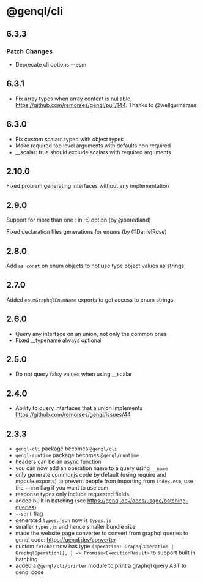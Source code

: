 # @genql/cli

## 6.3.3

### Patch Changes

- Deprecate cli options --esm

## 6.3.1

- Fix array types when array content is nullable, https://github.com/remorses/genql/pull/144. Thanks to @wellguimaraes

## 6.3.0

- Fix custom scalars typed with object types
- Make required top level arguments with defaults non required
- \_\_scalar: true should exclude scalars with required arguments

## 2.10.0

Fixed problem generating interfaces without any implementation

## 2.9.0

Support for more than one : in -S option (by @boredland)

Fixed declaration files generations for enums (by @DanielRose)

## 2.8.0

Add `as const` on enum objects to not use type object values as strings

## 2.7.0

Added `enumGraphqlEnumName` exports to get access to enum strings

## 2.6.0

- Query any interface on an union, not only the common ones
- Fixed \_\_typename always optional

## 2.5.0

- Do not query falsy values when using \_\_scalar

## 2.4.0

- Ability to query interfaces that a union implements https://github.com/remorses/genql/issues/44

## 2.3.3

- `genql-cli` package becomes `@genql/cli`
- `genql-runtime` package becomes `@genql/runtime`
- headers can be an async function
- you can now add an operation name to a query using `__name`
- only generate commonjs code by default (using require and module.exports) to prevent people from importing from `index.esm`, use the `--esm` flag if you want to use esm
- response types only include requested fields
- added built in batching (see https://genql.dev/docs/usage/batching-queries)
- `--sort` flag
- generated `types.json` now is `types.js`
- smaller `types.js` and hence smaller bundle size
- made the website page converter to convert from graphql queries to genql code: https://genql.dev/converter
- custom `fetcher` now has type `(operation: GraphqlOperation | GraphqlOperation[], ) => Promise<ExecutionResult>` to support built in batching
- added a `@genql/cli/printer` module to print a graphql query AST to genql code
